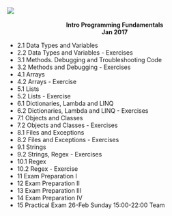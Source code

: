 <div align="left" weight="50px"><img src="http://newtrend.bg/wp-content/uploads/2015/03/SoftUni-Logo.png"></div>
</br>
<div align="center" colr="#ff0000"><b>Intro Programming Fundamentals </b></div>
<div align="center"><b>Jan 2017</b></div>

<ul>
<li>2.1 Data Types and Variables </li>

<li>2.2 Data Types and Variables - Exercises </li>

<li>3.1 Methods. Debugging and Troubleshooting Code</li>

<li>3.2 Methods and Debugging - Exercises </li>

<li>4.1 Arrays </li>

<li>4.2 Arrays - Exercise </li>

<li>5.1 Lists </li>

<li>5.2 Lists - Exercise </li>

<li>6.1 Dictionaries, Lambda and LINQ </li>

<li>6.2 Dictionaries, Lambda and LINQ - Exercises </li>

<li>7.1 Objects and Classes </li>

<li>7.2 Objects and Classes - Exercises </li>

<li>8.1 Files and Exceptions </li>

<li>8.2 Files and Exceptions - Exercises </li>

<li>9.1 Strings </li>

<li>9.2 Strings, Regex - Exercises </li>

<li>10.1 Regex </li>

<li>10.2 Regex - Exercise </li>

<li>11 Exam Preparation I </li>

<li>12 Exam Preparation II </li>

<li>13 Exam Preparation III </li>

<li>14 Exam Preparation IV </li>

<li>15 Practical Еxam 26-Feb Sunday 15:00-22:00 Team</li>
</ul>
